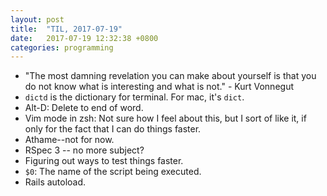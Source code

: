 ```yaml
---
layout: post
title:  "TIL, 2017-07-19"
date:   2017-07-19 12:32:38 +0800
categories: programming
---
```


- "The most damning revelation you can make about yourself is that you do not know what is interesting and what is not." - Kurt Vonnegut
- `dictd` is the dictionary for terminal. For mac, it's `dict`.
- Alt-D: Delete to end of word.
- Vim mode in zsh: Not sure how I feel about this, but I sort of like it, if only for the fact that I can do things faster.
- Athame--not for now.
- RSpec 3 -- no more subject?
- Figuring out ways to test things faster.
- `$0`: The name of the script being executed.
- Rails autoload.
